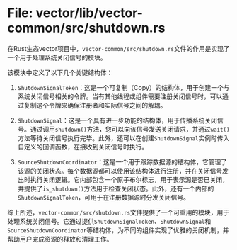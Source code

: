 # File: vector/lib/vector-common/src/shutdown.rs

在Rust生态vector项目中，`vector-common/src/shutdown.rs`文件的作用是实现了一个用于处理系统关闭信号的模块。

该模块中定义了以下几个关键结构体：

1. `ShutdownSignalToken`：这是一个可复制（Copy）的结构体，用于创建一个与系统关闭信号相关的令牌。当有其他线程或组件需要注册关闭信号时，可以通过复制这个令牌来确保注册者和实际信号之间的解耦。

2. `ShutdownSignal`：这是一个具有进一步功能的结构体，用于传播系统关闭信号。通过调用`shutdown()`方法，您可以向该信号发送关闭请求，并通过`wait()`方法等待关闭信号执行完毕。此外，还可以在创建`ShutdownSignal`实例时传入自定义的回调函数，在接收到关闭信号时执行。

3. `SourceShutdownCoordinator`：这是一个用于跟踪数据源的结构体，它管理了该源的关闭状态。每个数据源都可以使用该结构体进行注册，并在关闭信号发出时执行关闭逻辑。它内部包含一个原子布尔标志，用于表示源是否已关闭，并提供了`is_shutdown()`方法用于检查关闭状态。此外，还有一个内部的`ShutdownSignalToken`，可用于在注册数据源时分发关闭信号。

综上所述，`vector-common/src/shutdown.rs`文件提供了一个可重用的模块，用于处理系统关闭信号。它通过提供`ShutdownSignalToken`、`ShutdownSignal`和`SourceShutdownCoordinator`等结构体，为不同的组件实现了优雅的关闭机制，并帮助用户完成资源的释放和清理工作。


